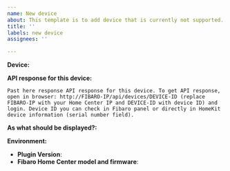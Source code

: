 ```yaml
---
name: New device
about: This template is to add device that is currently not supported.
title: ''
labels: new device
assignees: ''

---
```


**Device:**
<!-- What is this product? Manufacturer and model. -->

**API response for this device:**

```
Past here response API response for this device. To get API response, open in browser: http://FIBARO-IP/api/devices/DEVICE-ID (replace FIBARO-IP with your Home Center IP and DEVICE-ID with device ID) and login. Device ID you can check in Fibaro panel or directly in HomeKit device information (serial number field).
```

**As what should be displayed?:**

<!-- Switch? Dimmer? Blind with positioning? Blind without positioning? Etc. -->

**Environment:**

* **Plugin Version**:
* **Fibaro Home Center model and firmware**:
